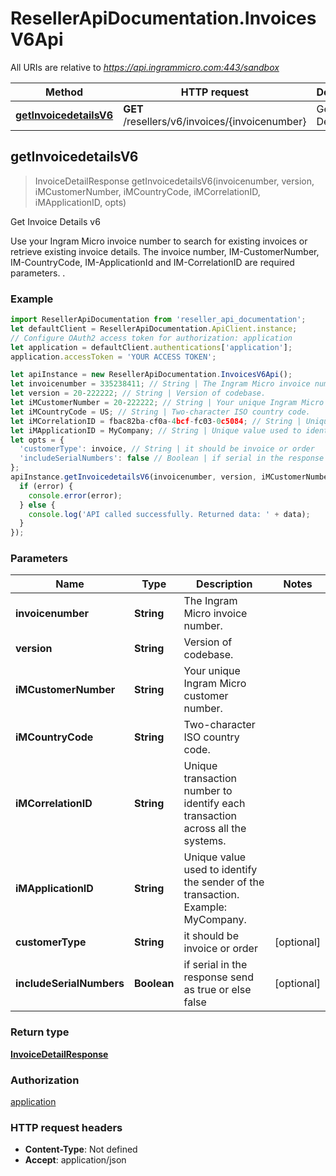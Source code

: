 # ResellerApiDocumentation.InvoicesV6Api

All URIs are relative to *https://api.ingrammicro.com:443/sandbox*

Method | HTTP request | Description
------------- | ------------- | -------------
[**getInvoicedetailsV6**](InvoicesV6Api.md#getInvoicedetailsV6) | **GET** /resellers/v6/invoices/{invoicenumber} | Get Invoice Details v6



## getInvoicedetailsV6

> InvoiceDetailResponse getInvoicedetailsV6(invoicenumber, version, iMCustomerNumber, iMCountryCode, iMCorrelationID, iMApplicationID, opts)

Get Invoice Details v6

Use your Ingram Micro invoice number to search for existing invoices or retrieve existing invoice details.  The invoice number, IM-CustomerNumber, IM-CountryCode, IM-ApplicationId and IM-CorrelationID are required parameters.  .

### Example

```javascript
import ResellerApiDocumentation from 'reseller_api_documentation';
let defaultClient = ResellerApiDocumentation.ApiClient.instance;
// Configure OAuth2 access token for authorization: application
let application = defaultClient.authentications['application'];
application.accessToken = 'YOUR ACCESS TOKEN';

let apiInstance = new ResellerApiDocumentation.InvoicesV6Api();
let invoicenumber = 335238411; // String | The Ingram Micro invoice number.
let version = 20-222222; // String | Version of codebase.
let iMCustomerNumber = 20-222222; // String | Your unique Ingram Micro customer number.
let iMCountryCode = US; // String | Two-character ISO country code.
let iMCorrelationID = fbac82ba-cf0a-4bcf-fc03-0c5084; // String | Unique transaction number to identify each transaction across all the systems.
let iMApplicationID = MyCompany; // String | Unique value used to identify the sender of the transaction. Example: MyCompany.
let opts = {
  'customerType': invoice, // String | it should be invoice or order
  'includeSerialNumbers': false // Boolean | if serial in the response send as true or else false
};
apiInstance.getInvoicedetailsV6(invoicenumber, version, iMCustomerNumber, iMCountryCode, iMCorrelationID, iMApplicationID, opts, (error, data, response) => {
  if (error) {
    console.error(error);
  } else {
    console.log('API called successfully. Returned data: ' + data);
  }
});
```

### Parameters


Name | Type | Description  | Notes
------------- | ------------- | ------------- | -------------
 **invoicenumber** | **String**| The Ingram Micro invoice number. | 
 **version** | **String**| Version of codebase. | 
 **iMCustomerNumber** | **String**| Your unique Ingram Micro customer number. | 
 **iMCountryCode** | **String**| Two-character ISO country code. | 
 **iMCorrelationID** | **String**| Unique transaction number to identify each transaction across all the systems. | 
 **iMApplicationID** | **String**| Unique value used to identify the sender of the transaction. Example: MyCompany. | 
 **customerType** | **String**| it should be invoice or order | [optional] 
 **includeSerialNumbers** | **Boolean**| if serial in the response send as true or else false | [optional] 

### Return type

[**InvoiceDetailResponse**](InvoiceDetailResponse.md)

### Authorization

[application](../README.md#application)

### HTTP request headers

- **Content-Type**: Not defined
- **Accept**: application/json

